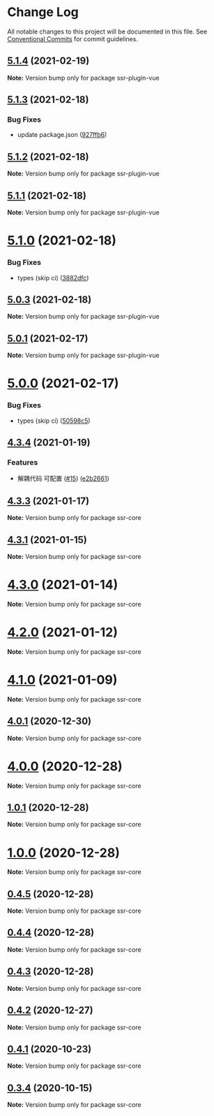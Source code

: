 # Change Log

All notable changes to this project will be documented in this file.
See [Conventional Commits](https://conventionalcommits.org) for commit guidelines.

## [5.1.4](https://github.com/ykfe/ssr/compare/v5.1.3...v5.1.4) (2021-02-19)

**Note:** Version bump only for package ssr-plugin-vue





## [5.1.3](https://github.com/ykfe/ssr/compare/v5.1.2...v5.1.3) (2021-02-18)


### Bug Fixes

* update package.json ([927ffb6](https://github.com/ykfe/ssr/commit/927ffb65e176a24371129a475d8bc97884751545))





## [5.1.2](https://github.com/ykfe/ssr/compare/v5.1.1...v5.1.2) (2021-02-18)

**Note:** Version bump only for package ssr-plugin-vue





## [5.1.1](https://github.com/ykfe/ssr/compare/v5.1.0...v5.1.1) (2021-02-18)

**Note:** Version bump only for package ssr-plugin-vue





# [5.1.0](https://github.com/ykfe/ssr/compare/v4.3.3...v5.1.0) (2021-02-18)


### Bug Fixes

* types (skip ci) ([3882dfc](https://github.com/ykfe/ssr/commit/3882dfc7ccedb8e58d9f2d51d153b58b2ab2fff3))





## [5.0.3](https://github.com/ykfe/ssr/compare/v5.0.2...v5.0.3) (2021-02-18)

**Note:** Version bump only for package ssr-plugin-vue





## [5.0.1](https://github.com/ykfe/ssr/compare/v5.0.0...v5.0.1) (2021-02-17)

**Note:** Version bump only for package ssr-plugin-vue





# [5.0.0](https://github.com/ykfe/ssr/compare/v4.3.4...v5.0.0) (2021-02-17)


### Bug Fixes

* types (skip ci) ([50598c5](https://github.com/ykfe/ssr/commit/50598c58ee12ec3536f9dd9b34a565736bf6dbf7))





## [4.3.4](https://github.com/ykfe/ssr/compare/v4.3.3...v4.3.4) (2021-01-19)


### Features

* 解耦代码 可配置 ([#15](https://github.com/ykfe/ssr/issues/15)) ([e2b2661](https://github.com/ykfe/ssr/commit/e2b266129a1be5372c2eb28e9083edad178047a9))





## [4.3.3](https://github.com/ykfe/ssr/compare/v4.3.2...v4.3.3) (2021-01-17)

**Note:** Version bump only for package ssr-core





## [4.3.1](https://github.com/ykfe/ssr/compare/v4.3.0...v4.3.1) (2021-01-15)

**Note:** Version bump only for package ssr-core





# [4.3.0](https://github.com/ykfe/ssr/compare/v4.2.1...v4.3.0) (2021-01-14)

**Note:** Version bump only for package ssr-core





# [4.2.0](https://github.com/ykfe/ssr/compare/v4.1.0...v4.2.0) (2021-01-12)

**Note:** Version bump only for package ssr-core





# [4.1.0](https://github.com/ykfe/ssr/compare/v4.0.0...v4.1.0) (2021-01-09)

**Note:** Version bump only for package ssr-core





## [4.0.1](https://github.com/ykfe/ssr/compare/v4.0.0...v4.0.1) (2020-12-30)

**Note:** Version bump only for package ssr-core





# [4.0.0](https://github.com/ykfe/ssr/compare/v1.0.1...v4.0.0) (2020-12-28)

**Note:** Version bump only for package ssr-core





## [1.0.1](https://github.com/ykfe/ssr/compare/v1.0.0...v1.0.1) (2020-12-28)

**Note:** Version bump only for package ssr-core





# [1.0.0](https://github.com/ykfe/ssr/compare/v0.4.5...v1.0.0) (2020-12-28)

**Note:** Version bump only for package ssr-core





## [0.4.5](https://github.com/ykfe/ssr/compare/v0.4.4...v0.4.5) (2020-12-28)

**Note:** Version bump only for package ssr-core





## [0.4.4](https://github.com/ykfe/ssr/compare/v0.4.2...v0.4.4) (2020-12-28)

**Note:** Version bump only for package ssr-core





## [0.4.3](https://github.com/ykfe/ssr/compare/v0.4.2...v0.4.3) (2020-12-28)

**Note:** Version bump only for package ssr-core





## [0.4.2](https://github.com/ykfe/ssr/compare/v0.4.1...v0.4.2) (2020-12-27)

**Note:** Version bump only for package ssr-core





## [0.4.1](https://github.com/ykfe/ssr/compare/v0.4.0...v0.4.1) (2020-10-23)

**Note:** Version bump only for package ssr-core





## [0.3.4](https://github.com/ykfe/ssr/compare/v0.3.3...v0.3.4) (2020-10-15)

**Note:** Version bump only for package ssr-core
